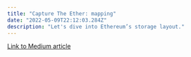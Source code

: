 ```yaml
---
title: "Capture The Ether: mapping"
date: "2022-05-09T22:12:03.284Z"
description: "Let's dive into Ethereum’s storage layout."
---
```


[Link to Medium article](https://coinsbench.com/capture-the-ether-mapping-ab24ac2c9244)
<!-- 
Capture The Ether: mapping
This challenge is quite interesting and particular as it’s the first one in which we need to dive into Ethereum’s storage layout.

Let’s start by taking a look at the contract:


The variables and functions are…

A bool isComplete, which by default is set to false.
An array map with dynamic size, that is, with no fixed amount of data in it ([]).
A function set, with which we can set a value for a specific index of the dynamically sized array.
A function get, that returns the value of the key/index we ask for.
This is nice, but wait… There isn’t any function that changes that bool to true, so how can we solve this challenge?

To do this, we’ll need to understand how a smart contract’s storage layout is defined and managed.

According to the docs, every contract has its own storage, which is actually a mapping of 2²⁵⁶ * 32-bytes-slots. This will be particularly important soon, so keep it in mind.

Here, state variables are stored side by side such that multiple values sometimes use the same slot if they fit. Of course, there are some rules for this layout & Dynamic sized arrays (DSAs)and mappings are an exception for it, too.

What concerns us now are the DSAs. As they have unpredictable sizes, they can not be stored side by side with state variables. Instead, they are considered to occupy only a slot that contains the number of elements of the array, or length, and the elements they contain are stored starting at a different storage slot that is computed using a Keccak-256 hash of the previously mentioned slot, with the same rules as state variables.

E.g.:

uint256[] public arr = [1, 2, 3];

Assuming this is the first line in our contract, the length of the DSA arr will be stored in slot 0 and the values will be stored starting on slot number keccak256(0), this is…

uint256 valuesSlot = 18569430475105882587588266137607568536673111973893317399460219858819262702947

So, if we read valuesSlot we’ll get 1, valuesSlot + 1 we’ll get 2 and so on.

And at the same time, if we want to change arr[0] we’ll be changing the slot valuesSlot and arr[1] will change the slot valueSlot + 1.

Now that we know this, let’s go back to our challenge and break it down:

There is the bool stored in slot 0.

bool public isComplete;

And themap’s length stored in slot 1, while their soon to be values will be stored starting (with map[0]) in keccak(1), that is

valuesSlot = 80084422859880547211683076133703299733277748156566366325829078699459944778998

Having all of this in mind and our objective being changing storage slot 0’s value from 0 (false) to 1 (true), what we need to do is overflow storage slots (remember that the contract has 2²⁵⁶ of them) by accessing the correct array’s index.

How can we know which index is the correct one? Quite easy, actually, we need to calculate the attackSlot = 2^256 - valuesSlot;

In the challenge’s case, this will be attackSlot = 35707666377435648211887908874984608119992236509074197713628505308453184860938.

There is something else we need to know although it’s already dealt with in the challenge’s contract. To access any slot like this, it needs to be part of the array, which means that the index must always be < array.length. And that’s the purpose of these lines in the set function:

if (map.length <= key) {
  map.length = key + 1;
}
So, to solve the challenge, we must call set(attackSlot, 1);

Conclusion: although it may not be apparent at first, we must understand and be very careful with how storage works in Ethereum, as it might be a potential attack vector.

Please also note that this issue has been solved from solidity compiler ≥ 0.6.0.


Awesome! In the next article, we’ll be solving “Donation”. -->
